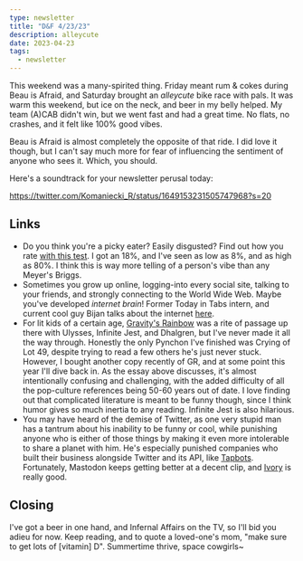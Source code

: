 ```yaml
---
type: newsletter
title: "D&F 4/23/23"
description: alleycute
date: 2023-04-23
tags:
  - newsletter
---
```


This weekend was a many-spirited thing. Friday meant rum & cokes during Beau is Afraid, and Saturday brought an _alleycute_ bike race with pals. It was warm this weekend, but ice on the neck, and beer in my belly helped. My team (A)CAB didn't win, but we went fast and had a great time. No flats, no crashes, and it felt like 100% good vibes.

Beau is Afraid is almost completely the opposite of that ride. I did love it though, but I can't say much more for fear of influencing the sentiment of anyone who sees it. Which, you should.

Here's a soundtrack for your newsletter perusal today:

https://twitter.com/Komaniecki_R/status/1649153231505747968?s=20

## Links

- Do you think you're a picky eater? Easily disgusted? Find out how you rate [with this test](https://www.idrlabs.com/food-disgust/test.php). I got an 18%, and I've seen as low as 8%, and as high as 80%. I think this is way more telling of a person's vibe than any Meyer's Briggs.
- Sometimes you grow up online, logging-into every social site, talking to your friends, and strongly connecting to the World Wide Web. Maybe you've developed _internet brain_! Former Today in Tabs intern, and current cool guy Bijan talks about the internet [here](https://bijan.substack.com/p/there-is-no-us).
- For lit kids of a certain age, [Gravity's Rainbow](https://substack.com/redirect/a1b1cd95-0d18-4adf-8cf8-22c542c8eef5?j=eyJ1IjoiMnQ0In0.xTUvqDxqM0vnFUotPhIX1Uz55qae2gNbXOUIOhOeXw0) was a rite of passage up there with Ulysses, Infinite Jest, and Dhalgren, but I've never made it all the way through. Honestly the only Pynchon I've finished was Crying of Lot 49, despite trying to read a few others he's just never stuck. However, I bought another copy recently of GR, and at some point this year I'll dive back in. As the essay above discusses, it's almost intentionally confusing and challenging, with the added difficulty of all the pop-culture references being 50-60 years out of date. I love finding out that complicated literature is meant to be funny though, since I think humor gives so much inertia to any reading. Infinite Jest is also hilarious.
- You may have heard of the demise of Twitter, as one very stupid man has a tantrum about his inability to be funny or cool, while punishing anyone who is either of those things by making it even more intolerable to share a planet with him. He's especially punished companies who built their business alongside Twitter and its API, like [Tapbots](https://www.theverge.com/23653556/tweetbot-twitter-api-elon-musk-mastodon). Fortunately, Mastodon keeps getting better at a decent clip, and [Ivory](https://tapbots.com/ivory/) is really good.

## Closing

I've got a beer in one hand, and Infernal Affairs on the TV, so I'll bid you adieu for now. Keep reading, and to quote a loved-one's mom, "make sure to get lots of [vitamin] D". Summertime thrive, space cowgirls~